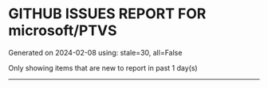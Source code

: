 
# GITHUB ISSUES REPORT FOR microsoft/PTVS


Generated on 2024-02-08 using: stale=30, all=False


Only showing items that are new to report in past 1 day(s)


---

